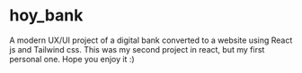 # hoy_bank
A modern UX/UI project of a digital bank converted to a website using React js and Tailwind css. This was my second project in react, but my first personal one. Hope you enjoy it :)
